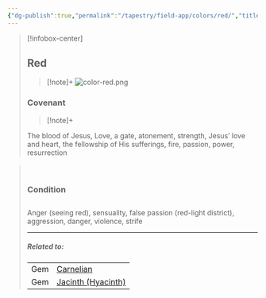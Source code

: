 ```yaml
---
{"dg-publish":true,"permalink":"/tapestry/field-app/colors/red/","title":"Red","tags":["covenants/colors"],"dgHomeLink":true,"dgEnableSearch":true}
---
```


> [!infobox-center] 
> ## Red
> > [!note]+
> ![color-red.png](/img/user/File%20Vault/Field%20App/colors/color-red.png)
>  ### Covenant 
>> [!note]+ 
>  <p class="note first" p style="margin-bottom: 16px;">The blood of Jesus, Love, a gate, atonement, strength, Jesus’ love and heart, the fellowship of His sufferings, fire, passion, power, resurrection <br>
</span></p>
><br>
>
><h3 data-style="inverted">Condition</h3>
><p style="margin-bottom: 28px;">
>
><p class="note first-alt"> Anger (seeing red), sensuality, false passion (red-light district), aggression, danger, violence, strife
>
> <hr style="width: 100%; border: none; border-top: 1px solid var(--background-modifier-border); box-shadow: 0.4px -0.2px 0.1px #bababa; margin-left: auto">
> 
> ##### Related to:
> <p class="note first" p style="margin-bottom: 16px;">
><p class="note third">
>
> |             |        |
> | --- | --- |
> | Gem        | <a href="carnelian" data-href="carnelian" class="internal-link">Carnelian</a>       |
>| Gem          | <a href="jacinth (hyacinth)" data-href="jacinth (hyacinth)" class="internal-link">Jacinth (Hyacinth)</a>                       |

